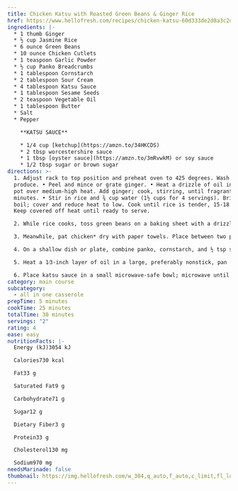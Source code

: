 ```yaml
---
title: Chicken Katsu with Roasted Green Beans & Ginger Rice
href: https://www.hellofresh.com/recipes/chicken-katsu-60d333de2d8a3c2d6548d6a6
ingredients: |-
  * 1 thumb Ginger
  * ½ cup Jasmine Rice
  * 6 ounce Green Beans
  * 10 ounce Chicken Cutlets
  * 1 teaspoon Garlic Powder
  * ½ cup Panko Breadcrumbs
  * 1 tablespoon Cornstarch
  * 2 tablespoon Sour Cream
  * 4 tablespoon Katsu Sauce
  * 1 tablespoon Sesame Seeds
  * 2 teaspoon Vegetable Oil
  * 1 tablespoon Butter
  * Salt
  * Pepper

    **K﻿ATSU SAUCE**

    * 1/4 cup [ketchup](https://amzn.to/34HKCDS)
    * 2 tbsp worcestershire sauce
    * 1 tbsp [oyster sauce](https://amzn.to/3mRvwkM) or soy sauce
    * 1/2 tbsp sugar or brown sugar
directions: >-
  1. Adjust rack to top position and preheat oven to 425 degrees. Wash and dry
  produce. • Peel and mince or grate ginger. • Heat a drizzle of oil in a small
  pot over medium-high heat. Add ginger; cook, stirring, until fragrant, 1-2
  minutes. • Stir in rice and ¾ cup water (1½ cups for 4 servings). Bring to a
  boil; cover and reduce heat to low. Cook until rice is tender, 15-18 minutes.
  Keep covered off heat until ready to serve.

  2. While rice cooks, toss green beans on a baking sheet with a drizzle of oil; season with salt and pepper. • Roast on top rack until browned and tender, 12-15 minutes.

  3. Meanwhile, pat chicken* dry with paper towels. Place between two pieces of plastic wrap and pound with a mallet or heavy-bottomed pan until ½ inch thick. Season all over with garlic powder, salt, and pepper.

  4. On a shallow dish or plate, combine panko, cornstarch, and ½ tsp salt (1 tsp for 4 servings). Brush a thin layer of sour cream onto both sides of chicken (you may not use all the sour cream). Working one piece at a time, press chicken into panko mixture, coating all over.

  5. Heat a 1⁄3-inch layer of oil in a large, preferably nonstick, pan over medium-high heat. Once oil is hot enough that a pinch of panko sizzles when added to the pan, add chicken. Cook until panko is golden brown and chicken is cooked through, 2-3 minutes per side. (For 4 servings, cook in batches.) TIP: Thinner pieces will cook faster. • Transfer to a paper-towel-lined plate.

  6. Place katsu sauce in a small microwave-safe bowl; microwave until warm, 20 seconds. • Fluff rice with a fork; stir in 1 TBSP butter (2 TBSP for 4 servings) and season with salt and pepper. • Divide rice, chicken, and green beans between plates. Drizzle chicken with katsu sauce to taste (or serve on the side for dipping). Sprinkle chicken and green beans with as many sesame seeds as you like and serve.
category: main course
subcategory:
  - all in one casserole
prepTime: 5 minutes
cookTime: 25 minutes
totalTime: 30 minutes
servings: "2"
rating: 4
ease: easy
nutritionFacts: |-
  Energy (kJ)3054 kJ

  Calories730 kcal

  Fat33 g

  Saturated Fat9 g

  Carbohydrate71 g

  Sugar12 g

  Dietary Fiber3 g

  Protein33 g

  Cholesterol130 mg

  Sodium970 mg
needsMarinade: false
thumbnail: https://img.hellofresh.com/w_384,q_auto,f_auto,c_limit,fl_lossy/hellofresh_s3/60d333de2d8a3c2d6548d6a6/step-872f1462.jpg
---
```


